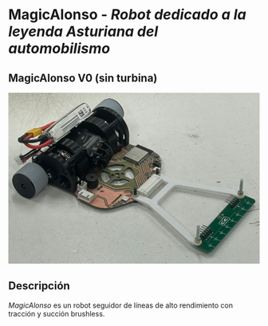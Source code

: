 # MagicAlonso - _Robot dedicado a la leyenda Asturiana del automobilismo_

## MagicAlonso V0 (sin turbina)

![imagen](MagicAlonsoV0_ensamblado.jpg "MagicAlonsoV0")

## Descripción

_MagicAlonso_ es un robot seguidor de líneas de alto rendimiento con tracción y succión brushless. 